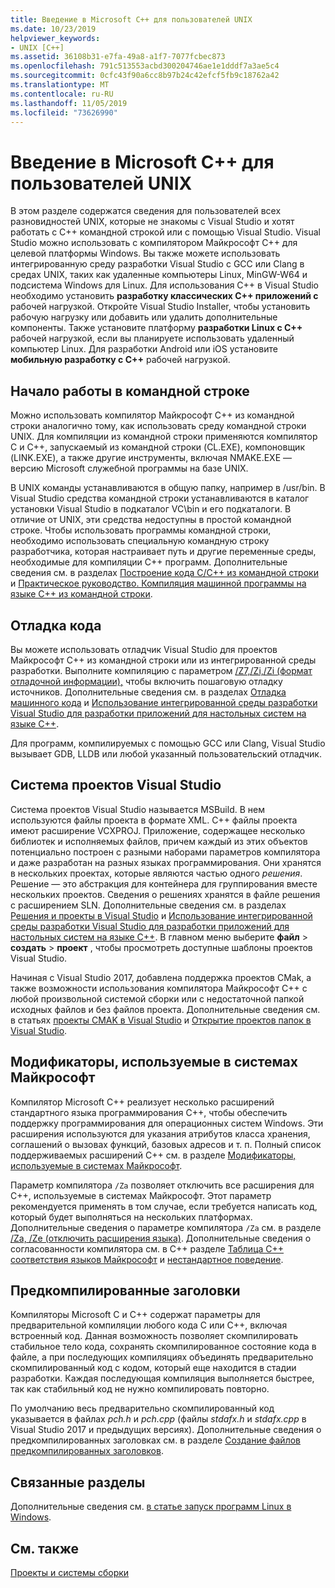 ```yaml
---
title: Введение в Microsoft C++ для пользователей UNIX
ms.date: 10/23/2019
helpviewer_keywords:
- UNIX [C++]
ms.assetid: 36108b31-e7fa-49a8-a1f7-7077fcbec873
ms.openlocfilehash: 791c513553acbd300204746ae1e1dddf7a3ae5c4
ms.sourcegitcommit: 0cfc43f90a6cc8b97b24c42efcf5fb9c18762a42
ms.translationtype: MT
ms.contentlocale: ru-RU
ms.lasthandoff: 11/05/2019
ms.locfileid: "73626990"
---
```

# <a name="introduction-to-microsoft-c-for-unix-users"></a>Введение в Microsoft C++ для пользователей UNIX

В этом разделе содержатся сведения для пользователей всех разновидностей UNIX, которые не знакомы с Visual Studio и хотят работать с C++ командной строкой или с помощью Visual Studio. Visual Studio можно использовать с компилятором Майкрософт C++ для целевой платформы Windows. Вы также можете использовать интегрированную среду разработки Visual Studio с GCC или Clang в средах UNIX, таких как удаленные компьютеры Linux, MinGW-W64 и подсистема Windows для Linux. Для использования C++ в Visual Studio необходимо установить **разработку классических C++ приложений с** рабочей нагрузкой. Откройте Visual Studio Installer, чтобы установить рабочую нагрузку или добавить или удалить дополнительные компоненты. Также установите платформу **разработки Linux с C++**  рабочей нагрузкой, если вы планируете использовать удаленный компьютер Linux. Для разработки Android или iOS установите **мобильную разработку с C++**  рабочей нагрузкой.

## <a name="getting-started-on-the-command-line"></a>Начало работы в командной строке

Можно использовать компилятор Майкрософт C++ из командной строки аналогично тому, как использовать среду командной строки UNIX. Для компиляции из командной строки применяются компилятор C и C++, запускаемый из командной строки (CL.EXE), компоновщик (LINK.EXE), а также другие инструменты, включая NMAKE.EXE — версию Microsoft служебной программы на базе UNIX.

В UNIX команды устанавливаются в общую папку, например в /usr/bin. В Visual Studio средства командной строки устанавливаются в каталог установки Visual Studio в подкаталог VC\bin и его подкаталоги. В отличие от UNIX, эти средства недоступны в простой командной строке. Чтобы использовать программы командной строки, необходимо использовать специальную командную строку разработчика, которая настраивает путь и другие переменные среды, необходимые для компиляции C++ программ. Дополнительные сведения см. в разделах [Построение кода C/C++ из командной строки](../build/building-on-the-command-line.md) и [Практическое руководство. Компиляция машинной программы на языке C++ из командной строки](../build/walkthrough-compiling-a-native-cpp-program-on-the-command-line.md).

## <a name="debugging-your-code"></a>Отладка кода

Вы можете использовать отладчик Visual Studio для проектов Майкрософт C++ из командной строки или из интегрированной среды разработки. Выполните компиляцию с параметром [/Z7,/Zi,/Zi (формат отладочной информации),](../build/reference/z7-zi-zi-debug-information-format.md) чтобы включить пошаговую отладку источников. Дополнительные сведения см. в разделах [Отладка машинного кода](/visualstudio/debugger/debugging-native-code) и [Использование интегрированной среды разработки Visual Studio для разработки приложений для настольных систем на языке C++](../ide/using-the-visual-studio-ide-for-cpp-desktop-development.md).

Для программ, компилируемых с помощью GCC или Clang, Visual Studio вызывает GDB, LLDB или любой указанный пользовательский отладчик.

## <a name="visual-studio-project-system"></a>Система проектов Visual Studio

Система проектов Visual Studio называется MSBuild. В нем используются файлы проекта в формате XML. C++ файлы проекта имеют расширение VCXPROJ. Приложение, содержащее несколько библиотек и исполняемых файлов, причем каждый из этих объектов потенциально построен с разными наборами параметров компилятора и даже разработан на разных языках программирования. Они хранятся в нескольких проектах, которые являются частью одного *решения*. Решение — это абстракция для контейнера для группирования вместе нескольких проектов. Сведения о решениях хранятся в файле решения с расширением SLN. Дополнительные сведения см. в разделах [Решения и проекты в Visual Studio](/visualstudio/ide/solutions-and-projects-in-visual-studio) и [Использование интегрированной среды разработки Visual Studio для разработки приложений для настольных систем на языке C++](../ide/using-the-visual-studio-ide-for-cpp-desktop-development.md). В главном меню выберите **файл** > **создать** > **проект** , чтобы просмотреть доступные шаблоны проектов Visual Studio.

Начиная с Visual Studio 2017, добавлена поддержка проектов CMak, а также возможности использования компилятора Майкрософт C++ с любой произвольной системой сборки или с недостаточной папкой исходных файлов и без файлов проекта. Дополнительные сведения см. в статьях [проекты CMAK в Visual Studio](../build/cmake-projects-in-visual-studio.md) и [Открытие проектов папок в Visual Studio](../build/open-folder-projects-cpp.md).

## <a name="microsoft-specific-modifiers"></a>Модификаторы, используемые в системах Майкрософт

Компилятор Microsoft C++ реализует несколько расширений стандартного языка программирования C++, чтобы обеспечить поддержку программирования для операционных систем Windows. Эти расширения используются для указания атрибутов класса хранения, соглашений о вызовах функций, базовых адресов и т. п. Полный список поддерживаемых расширений C++ см. в разделе [Модификаторы, используемые в системах Майкрософт](../cpp/microsoft-specific-modifiers.md).

Параметр компилятора `/Za` позволяет отключить все расширения для C++, используемые в системах Майкрософт. Этот параметр рекомендуется применять в том случае, если требуется написать код, который будет выполняться на нескольких платформах. Дополнительные сведения о параметре компилятора `/Za` см. в разделе [/Za, /Ze (отключить расширения языка)](../build/reference/za-ze-disable-language-extensions.md). Дополнительные сведения о согласованности компилятора см. в C++ разделе [Таблица C++ соответствия языков Майкрософт](../overview/visual-cpp-language-conformance.md) и [нестандартное поведение](../cpp/nonstandard-behavior.md).

## <a name="precompiled-headers"></a>Предкомпилированные заголовки

Компиляторы Microsoft C и C++ содержат параметры для предварительной компиляции любого кода C или C++, включая встроенный код. Данная возможность позволяет скомпилировать стабильное тело кода, сохранять скомпилированное состояние кода в файле, а при последующих компиляциях объединять предварительно скомпилированный код с кодом, который еще находится в стадии разработки. Каждая последующая компиляция выполняется быстрее, так как стабильный код не нужно компилировать повторно.

По умолчанию весь предварительно скомпилированный код указывается в файлах *pch.h* и *pch.cpp* (файлы *stdafx.h* и *stdafx.cpp* в Visual Studio 2017 и предыдущих версиях). Дополнительные сведения о предкомпилированных заголовках см. в разделе [Создание файлов предкомпилированных заголовков](../build/creating-precompiled-header-files.md).

## <a name="related-sections"></a>Связанные разделы

Дополнительные сведения см. [в статье запуск программ Linux в Windows](../porting/porting-from-unix-to-win32.md).

## <a name="see-also"></a>См. также

[Проекты и системы сборки](../build/projects-and-build-systems-cpp.md)
